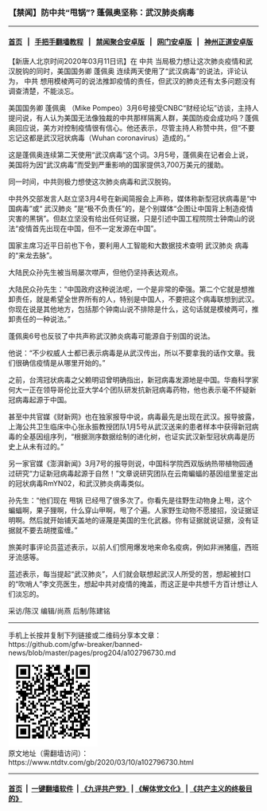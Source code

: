 ### 【禁闻】防中共“甩锅”? 蓬佩奥坚称：武汉肺炎病毒
------------------------

#### [首页](https://github.com/gfw-breaker/banned-news/blob/master/README.md) &nbsp;&nbsp;|&nbsp;&nbsp; [手把手翻墙教程](https://github.com/gfw-breaker/guides/wiki) &nbsp;&nbsp;|&nbsp;&nbsp; [禁闻聚合安卓版](https://github.com/gfw-breaker/bn-android) &nbsp;&nbsp;|&nbsp;&nbsp; [网门安卓版](https://github.com/oGate2/oGate) &nbsp;&nbsp;|&nbsp;&nbsp; [神州正道安卓版](https://github.com/SzzdOgate/update) 



<div><div class="post_content" itemprop="articleBody">
 <p>
  【新唐人北京时间2020年03月11日讯】在
  <ok href="https://www.ntdtv.com/gb/中共.htm">
   中共
  </ok>
  当局极力想让这次肺炎疫情和武汉脱钩的同时，美国国务卿
  <ok href="https://www.ntdtv.com/gb/蓬佩奥.htm">
   蓬佩奥
  </ok>
  连续两天使用了“武汉病毒”的说法，评论认为，
  <ok href="https://www.ntdtv.com/gb/中共.htm">
   中共
  </ok>
  想用模棱两可的说法推卸疫情的责任，但武汉的肺炎还有太多问题没有调查清楚，不能淡忘。
 </p>
 <p>
  美国国务卿
  <ok href="https://www.ntdtv.com/gb/蓬佩奥.htm">
   蓬佩奥
  </ok>
  （Mike Pompeo）3月6号接受CNBC“财经论坛”访谈，主持人提问说，有人认为美国无法像独裁的中共那样隔离人群，美国防疫会成功吗？蓬佩奥回应说，美方对控制疫情很有信心。他还表示，尽管主持人称赞中共，但“不要忘记这都是武汉冠状病毒（Wuhan coronavirus）造成的。”
 </p>
 <p>
  这是蓬佩奥连续第二天使用“武汉病毒”这个词。3月5号，蓬佩奥在记者会上说，美国将为因“武汉病毒”而受到严重影响的国家提供3,700万美元的援助。
 </p>
 <p>
  同一时间，中共则极力想使这次肺炎病毒和武汉脱钩。
 </p>
 <p>
  中共外交部发言人赵立坚3月4号在新闻简报会上声称，媒体称新型冠状病毒是“中国病毒”或“
  <ok href="https://www.ntdtv.com/gb/武汉肺炎.htm">
   武汉肺炎
  </ok>
  ”是“极不负责任”的，是个别媒体“企图让中国背上制造疫情灾害的黑锅”。但赵立坚没有给出任何证据，只是引述中国工程院院士钟南山的说法“疫情首先出现在中国，但不一定发源在中国”。
 </p>
 <p>
  国家主席习近平日前也下令，要利用人工智能和大数据技术查明
  <ok href="https://www.ntdtv.com/gb/武汉肺炎.htm">
   武汉肺炎
  </ok>
  病毒的“来龙去脉”。
 </p>
 <p>
  大陆民众孙先生被当局屡次噤声，但他仍坚持表达观点。
 </p>
 <p>
  大陆民众孙先生：“中国政府这种说法呢，一个是非常的牵强。第二个它就是想推卸责任，就是希望全世界所有的人，特别是中国人，不要把这个病毒联想到武汉。你现在说是其他地方，包括那个钟南山说不排除是什么，这句话就是模棱两可，推卸责任的一种说法。”
 </p>
 <p>
  蓬佩奥6号也反驳了中共声称武汉肺炎病毒可能源自于别国的说法。
 </p>
 <p>
  他说：“不少权威人士都已表示病毒是从武汉传出，所以不要拿我的话作文章。我们很确信疫情是从哪里开始的。”
 </p>
 <p>
  之前，台湾冠状病毒之父赖明诏曾明确指出，新冠病毒发源地是中国。华裔科学家何大一正在领导哥伦比亚大学4个团队研发抗新冠病毒药物，他也表示毫不怀疑新冠病毒起源于中国。
 </p>
 <p>
  甚至中共官媒《财新网》也在独家报导中说，病毒最先是出现在武汉。报导披露，上海公共卫生临床中心张永振教授团队1月5号从武汉送来的患者样本中获得新冠病毒的全基因组序列，“根据测序数据绘制的进化树，也证实武汉新型冠状病毒是历史上从未有过的。”
 </p>
 <p>
  另一家官媒《澎湃新闻》3月7号的报导则说，中国科学院西双版纳热带植物园通过研究“力证新冠病毒起源于自然！”文章说研究团队在云南蝙蝠的基因组里鉴定出的冠状病毒RmYN02，和武汉肺炎病毒类似。
 </p>
 <p>
  孙先生：“他们现在
  <ok href="https://www.ntdtv.com/gb/甩锅.htm">
   甩锅
  </ok>
  已经甩了很多次了。你看先是往野生动物身上甩，这个蝙蝠啊，果子狸啊，什么穿山甲啊，甩了个遍。人家野生动物不愿接招，没证据证明啊。然后就开始铺天盖地的诬蔑是美国的生化武器。你有证据就说证据，没有证据就不要去胡搅蛮缠。”
 </p>
 <p>
  旅美时事评论员蓝述表示，以前人们惯用爆发地来命名疫病，例如非洲猪瘟，西班牙流感等。
 </p>
 <p>
  蓝述表示，每当提起“武汉肺炎”，人们就会联想起武汉人所受的苦，想起被封口的“吹哨人”李文亮医生，想起中共对疫情的掩盖，而这正是中共想千方百计想让人们淡忘的。
 </p>
 <p>
  采访/陈汉 编辑/尚燕 后制/陈建铭
 </p>
 <div class="single_ad">
 </div>
</div>
</div>
<hr/>
手机上长按并复制下列链接或二维码分享本文章：<br/>
https://github.com/gfw-breaker/banned-news/blob/master/pages/prog204/a102796730.md <br/>
<a href='https://github.com/gfw-breaker/banned-news/blob/master/pages/prog204/a102796730.md'><img src='https://github.com/gfw-breaker/banned-news/blob/master/pages/prog204/a102796730.md.png'/></a> <br/>
原文地址（需翻墙访问）：https://www.ntdtv.com/gb/2020/03/10/a102796730.html


------------------------
#### [首页](https://github.com/gfw-breaker/banned-news/blob/master/README.md) &nbsp;|&nbsp; [一键翻墙软件](https://github.com/gfw-breaker/nogfw/blob/master/README.md) &nbsp;| [《九评共产党》](https://github.com/gfw-breaker/9ping.md/blob/master/README.md#九评之一评共产党是什么) | [《解体党文化》](https://github.com/gfw-breaker/jtdwh.md/blob/master/README.md) | [《共产主义的终极目的》](https://github.com/gfw-breaker/gczydzjmd.md/blob/master/README.md)


<img src='http://gfw-breaker.win/banned-news/pages/prog204/a102796730.md' width='0px' height='0px'/>
